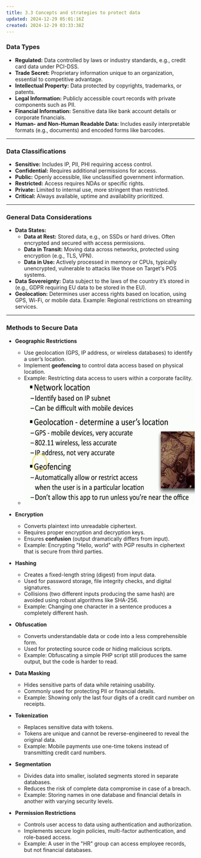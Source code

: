 ```yaml
---
title: 3.3 Concepts and strategies to protect data
updated: 2024-12-29 05:01:16Z
created: 2024-12-29 03:33:38Z
---
```


### **Data Types**

- **Regulated:** Data controlled by laws or industry standards, e.g., credit card data under PCI-DSS.
- **Trade Secret:** Proprietary information unique to an organization, essential to competitive advantage.
- **Intellectual Property:** Data protected by copyrights, trademarks, or patents.
- **Legal Information:** Publicly accessible court records with private components such as PII.
- **Financial Information:** Sensitive data like bank account details or corporate financials.
- **Human- and Non-Human Readable Data:** Includes easily interpretable formats (e.g., documents) and encoded forms like barcodes.

* * *

### **Data Classifications**

- **Sensitive:** Includes IP, PII, PHI requiring access control.
- **Confidential:** Requires additional permissions for access.
- **Public:** Openly accessible, like unclassified government information.
- **Restricted:** Access requires NDAs or specific rights.
- **Private:** Limited to internal use, more stringent than restricted.
- **Critical:** Always available, uptime and availability prioritized.

* * *

### **General Data Considerations**

- **Data States:**
    - **Data at Rest:** Stored data, e.g., on SSDs or hard drives. Often encrypted and secured with access permissions.
    - **Data in Transit:** Moving data across networks, protected using encryption (e.g., TLS, VPN).
    - **Data in Use:** Actively processed in memory or CPUs, typically unencrypted, vulnerable to attacks like those on Target's POS systems.
- **Data Sovereignty:** Data subject to the laws of the country it’s stored in (e.g., GDPR requiring EU data to be stored in the EU).
- **Geolocation:** Determines user access rights based on location, using GPS, Wi-Fi, or mobile data. Example: Regional restrictions on streaming services.

* * *

### **Methods to Secure Data**

- **Geographic Restrictions**
    
    - Use geolocation (GPS, IP address, or wireless databases) to identify a user’s location.
    - Implement **geofencing** to control data access based on physical location.
    - Example: Restricting data access to users within a corporate facility.
    - <img src="../_resources/82a3e179107ec4e1ad5ef0665a2431ba.png" alt="82a3e179107ec4e1ad5ef0665a2431ba.png" width="540" height="330" class="jop-noMdConv">
- **Encryption**
    
    - Converts plaintext into unreadable ciphertext.
    - Requires proper encryption and decryption keys.
    - Ensures **confusion** (output dramatically differs from input).
    - Example: Encrypting "Hello, world" with PGP results in ciphertext that is secure from third parties.
- **Hashing**
    
    - Creates a fixed-length string (digest) from input data.
    - Used for password storage, file integrity checks, and digital signatures.
    - Collisions (two different inputs producing the same hash) are avoided using robust algorithms like SHA-256.
    - Example: Changing one character in a sentence produces a completely different hash.
- **Obfuscation**
    
    - Converts understandable data or code into a less comprehensible form.
    - Used for protecting source code or hiding malicious scripts.
    - Example: Obfuscating a simple PHP script still produces the same output, but the code is harder to read.
- **Data Masking**
    
    - Hides sensitive parts of data while retaining usability.
    - Commonly used for protecting PII or financial details.
    - Example: Showing only the last four digits of a credit card number on receipts.
- **Tokenization**
    
    - Replaces sensitive data with tokens.
    - Tokens are unique and cannot be reverse-engineered to reveal the original data.
    - Example: Mobile payments use one-time tokens instead of transmitting credit card numbers.
- **Segmentation**
    
    - Divides data into smaller, isolated segments stored in separate databases.
    - Reduces the risk of complete data compromise in case of a breach.
    - Example: Storing names in one database and financial details in another with varying security levels.
- **Permission Restrictions**
    
    - Controls user access to data using authentication and authorization.
    - Implements secure login policies, multi-factor authentication, and role-based access.
    - Example: A user in the "HR" group can access employee records, but not financial databases.